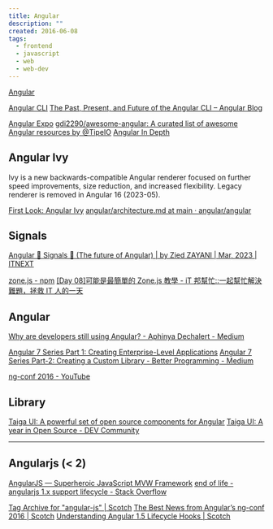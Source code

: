 ```yaml
---
title: Angular
description: ""
created: 2016-06-08
tags:
  - frontend
  - javascript
  - web
  - web-dev
---
```


[Angular](https://angular.io/)

[Angular CLI](https://cli.angular.io/)
[The Past, Present, and Future of the Angular CLI – Angular Blog](https://blog.angular.io/the-past-present-and-future-of-the-angular-cli-13cf55e455f8)

[Angular Expo](https://angularexpo.com/)
[gdi2290/awesome-angular: A curated list of awesome Angular resources by @TipeIO](https://github.com/gdi2290/awesome-angular)
[Angular In Depth](https://blog.angularindepth.com/)

## Angular Ivy

Ivy is a new backwards-compatible Angular renderer focused on further speed improvements, size reduction, and increased flexibility.
Legacy renderer is removed in Angular 16 (2023-05).

[First Look: Angular Ivy](https://www.telerik.com/blogs/first-look-angular-ivy)
[angular/architecture.md at main · angular/angular](https://github.com/angular/angular/blob/main/packages/compiler/design/architecture.md)

## Signals

[Angular 🚦 Signals 📡 (The future of Angular) | by Zied ZAYANI | Mar, 2023 | ITNEXT](https://itnext.io/angular-signals-the-future-of-angular-395a69e60062)

[zone.js - npm](https://www.npmjs.com/package/zone.js?activeTab=readme)
[[Day 08]可能是最簡單的 Zone.js 教學 - iT 邦幫忙::一起幫忙解決難題，拯救 IT 人的一天](https://ithelp.ithome.com.tw/articles/10220772)

## Angular

[Why are developers still using Angular? - Aphinya Dechalert - Medium](https://medium.com/@PurpleGreenLemon/why-are-developers-still-using-angular-b9ef29d1f97f)

[Angular 7 Series Part 1: Creating Enterprise-Level Applications](https://medium.com/better-programming/angular-7-series-part-1-create-enterprise-level-application-36c84786fa27)
[Angular 7 Series Part-2: Creating a Custom Library - Better Programming - Medium](https://medium.com/better-programming/angular-7-series-part-2-create-custom-library-8d7a0494b2cc)

[ng-conf 2016 - YouTube](https://www.youtube.com/playlist?list=PLOETEcp3DkCq788xapkP_OU-78jhTf68j)

## Library

[Taiga UI: A powerful set of open source components for Angular](https://taiga-ui.dev/)
[Taiga UI: A year in Open Source - DEV Community](https://dev.to/angular/taiga-ui-a-year-in-open-source-416l)

---

## Angularjs (< 2)

[AngularJS — Superheroic JavaScript MVW Framework](https://angularjs.org/)
[end of life - angularjs 1.x support lifecycle - Stack Overflow](https://stackoverflow.com/questions/37037251/angularjs-1-x-support-lifecycle)

[Tag Archive for "angular-js" | Scotch](https://scotch.io/tag/angular-js)
[The Best News from Angular’s ng-conf 2016 | Scotch](https://scotch.io/bar-talk/the-best-news-from-angulars-ng-conf-2016)
[Understanding Angular 1.5 Lifecycle Hooks | Scotch](https://scotch.io/tutorials/understanding-angular-1-5-lifecycle-hooks)
